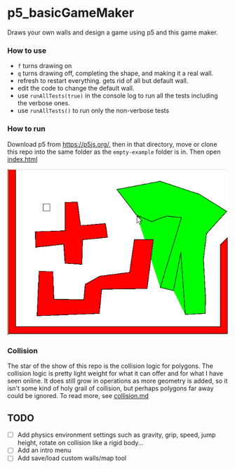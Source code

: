 # p5_basicGameMaker

Draws your own walls and design a game using p5 and this game maker.

### How to use
- `f` turns drawing on
- `q` turns drawing off, completing the shape, and making it a real wall.
- refresh to restart everything. gets rid of all but default wall.
- edit the code to change the default wall.
- use `runAllTests(true)` in the console log to run all the tests including the verbose ones.
- use `runAllTests()` to run only the non-verbose tests

### How to run
Download p5 from https://p5js.org/, then in that directory, move or clone this repo into the same folder as the `empty-example` folder is in. Then open [index.html](./index.html)

![alt text](./screenshot.png)

### Collision
The star of the show of this repo is the collision logic for polygons.
The collision logic is pretty light weight for what it can offer and for what I have seen online. 
It does still grow in operations as more geometry is added, so it isn't some kind of holy grail of collision, but perhaps polygons far away could be ignored.
To read more, see [collision.md](./collision.md)

## TODO
- [ ] Add physics environment settings such as gravity, grip, speed, jump height, rotate on collision like a rigid body...
- [ ] Add an intro menu
- [ ] Add save/load custom walls/map tool
